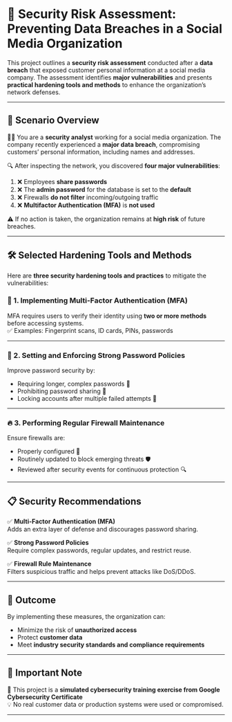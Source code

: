 # 🔐 Security Risk Assessment: Preventing Data Breaches in a Social Media Organization

This project outlines a **security risk assessment** conducted after a **data breach** that exposed customer personal information at a social media company. The assessment identifies **major vulnerabilities** and presents **practical hardening tools and methods** to enhance the organization’s network defenses.

---

## 📘 Scenario Overview

🧑‍💻 You are a **security analyst** working for a social media organization. The company recently experienced a **major data breach**, compromising customers’ personal information, including names and addresses.

🔍 After inspecting the network, you discovered **four major vulnerabilities**:

1. ❌ Employees **share passwords**  
2. ❌ The **admin password** for the database is set to the **default**  
3. ❌ Firewalls **do not filter** incoming/outgoing traffic  
4. ❌ **Multifactor Authentication (MFA)** is **not used**

⚠️ If no action is taken, the organization remains at **high risk** of future breaches.

---

## 🛠️ Selected Hardening Tools and Methods

Here are **three security hardening tools and practices** to mitigate the vulnerabilities:

### 🔑 1. Implementing Multi-Factor Authentication (MFA)
MFA requires users to verify their identity using **two or more methods** before accessing systems.  
✅ Examples: Fingerprint scans, ID cards, PINs, passwords

---

### 🔐 2. Setting and Enforcing Strong Password Policies
Improve password security by:
- Requiring longer, complex passwords 🔡
- Prohibiting password sharing 🙅
- Locking accounts after multiple failed attempts 🚫

---

### 🔥 3. Performing Regular Firewall Maintenance
Ensure firewalls are:
- Properly configured 🧱
- Routinely updated to block emerging threats 🛡️
- Reviewed after security events for continuous protection 🔍

---

## 📋 Security Recommendations

✅ **Multi-Factor Authentication (MFA)**  
Adds an extra layer of defense and discourages password sharing.

✅ **Strong Password Policies**  
Require complex passwords, regular updates, and restrict reuse.

✅ **Firewall Rule Maintenance**  
Filters suspicious traffic and helps prevent attacks like DoS/DDoS.

---

## 🎯 Outcome

By implementing these measures, the organization can:
- Minimize the risk of **unauthorized access**
- Protect **customer data**
- Meet **industry security standards and compliance requirements**

---

## 🚨 Important Note

🧪 This project is a **simulated cybersecurity training exercise from Google Cybersecurity Certificate**  
💡 No real customer data or production systems were used or compromised.

---
